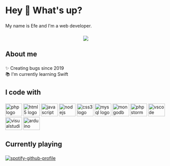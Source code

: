 <h1 align="left">Hey 👋 What's up?</h1>

###

<p align="left">My name is Efe and I'm a web developer.</p>

###

<div align="center">
  <img src="https://profile-counter.glitch.me/Efedkccc/count.svg?"  />
</div>

###

<h2 align="left">About me</h2>

###

<p align="left">✨ Creating bugs since 2019<br>📚 I'm currently learning Swift</p>

###

<h2 align="left">I code with</h2>

###

<div align="left">
  <img src="https://cdn.jsdelivr.net/gh/devicons/devicon/icons/php/php-original.svg" height="40" width="52" alt="php logo"  />
  <img src="https://cdn.jsdelivr.net/gh/devicons/devicon/icons/html5/html5-original.svg" height="40" width="52" alt="html5 logo"  />
  <img src="https://cdn.jsdelivr.net/gh/devicons/devicon/icons/javascript/javascript-original.svg" height="40" width="52" alt="javascript logo"  />
  <img src="https://cdn.jsdelivr.net/gh/devicons/devicon/icons/nodejs/nodejs-original.svg" height="40" width="52" alt="nodejs logo"  />
  <img src="https://cdn.jsdelivr.net/gh/devicons/devicon/icons/css3/css3-original.svg" height="40" width="52" alt="css3 logo"  />
  <img src="https://cdn.jsdelivr.net/gh/devicons/devicon/icons/mysql/mysql-original.svg" height="40" width="52" alt="mysql logo"  />
  <img src="https://cdn.jsdelivr.net/gh/devicons/devicon/icons/mongodb/mongodb-original.svg" height="40" width="52" alt="mongodb logo"  />
  <img src="https://cdn.jsdelivr.net/gh/devicons/devicon/icons/phpstorm/phpstorm-original.svg" height="40" width="52" alt="phpstorm logo"  />
  <img src="https://cdn.jsdelivr.net/gh/devicons/devicon/icons/vscode/vscode-original.svg" height="40" width="52" alt="vscode logo"  />
  <img src="https://cdn.jsdelivr.net/gh/devicons/devicon/icons/visualstudio/visualstudio-plain.svg" height="40" width="52" alt="visualstudio logo"  />
  <img src="https://cdn.jsdelivr.net/gh/devicons/devicon/icons/arduino/arduino-original.svg" height="40" width="52" alt="arduino logo"  />
</div>

<h2 align="left">Currently playing</h2>

###

[![spotify-github-profile](https://spotify-github-profile.vercel.app/api/view?uid=31q3mwsxcdu7ykpnmg2qbef2mhfm&cover_image=true&theme=natemoo-re&show_offline=false&background_color=000000&bar_color=53b14f&bar_color_cover=false)](https://github.com/kittinan/spotify-github-profile)
